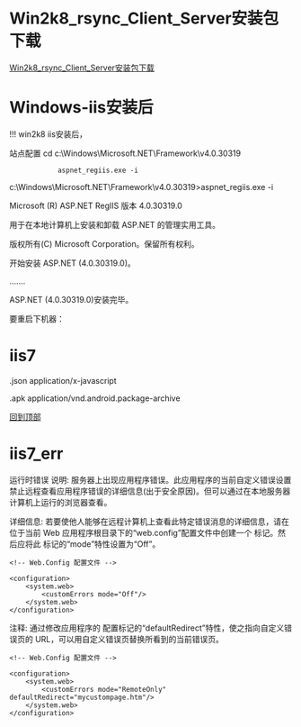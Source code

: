 # Win2k8_rsync_Client_Server安装包下载

[Win2k8_rsync_Client_Server安装包下载](https://github.com/foxuc/Windows/releases/ "安装包下载")

# Windows-iis安装后
!!! win2k8 iis安装后，

站点配置 cd c:\Windows\Microsoft.NET\Framework\v4.0.30319

                aspnet_regiis.exe -i
                
                
c:\Windows\Microsoft.NET\Framework\v4.0.30319>aspnet_regiis.exe -i

Microsoft (R) ASP.NET RegIIS 版本 4.0.30319.0

用于在本地计算机上安装和卸载 ASP.NET 的管理实用工具。

版权所有(C) Microsoft Corporation。保留所有权利。

开始安装 ASP.NET (4.0.30319.0)。

.......

ASP.NET (4.0.30319.0)安装完毕。

要重启下机器：

# iis7
.json   application/x-javascript

.apk    application/vnd.android.package-archive 

[回到顶部](#readme)

# iis7_err

运行时错误
说明: 服务器上出现应用程序错误。此应用程序的当前自定义错误设置禁止远程查看应用程序错误的详细信息(出于安全原因)。但可以通过在本地服务器计算机上运行的浏览器查看。 

详细信息: 若要使他人能够在远程计算机上查看此特定错误消息的详细信息，请在位于当前 Web 应用程序根目录下的“web.config”配置文件中创建一个 <customErrors> 标记。然后应将此 <customErrors> 标记的“mode”特性设置为“Off”。

```
<!-- Web.Config 配置文件 -->

<configuration>
    <system.web>
        <customErrors mode="Off"/>
    </system.web>
</configuration>
```
注释: 通过修改应用程序的 <customErrors> 配置标记的“defaultRedirect”特性，使之指向自定义错误页的 URL，可以用自定义错误页替换所看到的当前错误页。

```
<!-- Web.Config 配置文件 -->

<configuration>
    <system.web>
        <customErrors mode="RemoteOnly" defaultRedirect="mycustompage.htm"/>
    </system.web>
</configuration>

```

